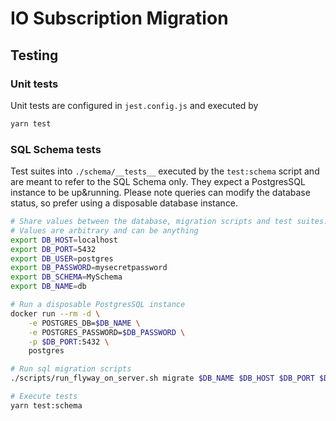 # IO Subscription Migration

## Testing
### Unit tests
Unit tests are configured in `jest.config.js` and executed by
```sh
yarn test
```

### SQL Schema tests
Test suites into `./schema/__tests__` executed by the `test:schema` script and are meant to refer to the SQL Schema only. They expect a PostgresSQL instance to be up&running.
Please note queries can modify the database status, so prefer using a disposable database instance.

```sh
# Share values between the database, migration scripts and test suites.
# Values are arbitrary and can be anything
export DB_HOST=localhost
export DB_PORT=5432
export DB_USER=postgres
export DB_PASSWORD=mysecretpassword
export DB_SCHEMA=MySchema
export DB_NAME=db

# Run a disposable PostgresSQL instance
docker run --rm -d \
    -e POSTGRES_DB=$DB_NAME \
    -e POSTGRES_PASSWORD=$DB_PASSWORD \
    -p $DB_PORT:5432 \
    postgres

# Run sql migration scripts
./scripts/run_flyway_on_server.sh migrate $DB_NAME $DB_HOST $DB_PORT $DB_USER $DB_PASSWORD schema/migrations $DB_SCHEMA

# Execute tests
yarn test:schema
```

